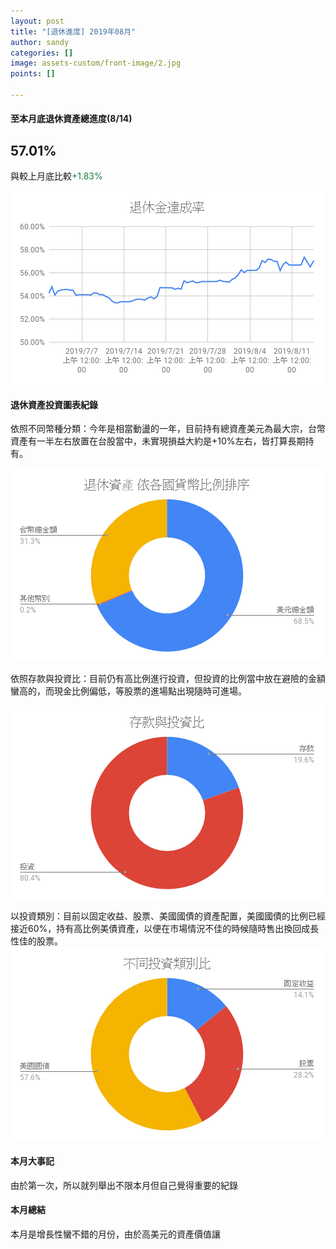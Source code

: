 ```yaml
---
layout: post
title: "[退休進度] 2019年08月"
author: sandy
categories: []
image: assets-custom/front-image/2.jpg
points: []

---
```

#### 至本月底退休資產總進度(8/14)

## 57.01%

與較上月底比較<font color="#188038">+1.83%</font>

![](/uploads/201908退休金達成率.png)

#### 退休資產投資圖表紀錄

依照不同幣種分類：今年是相當動盪的一年，目前持有總資產美元為最大宗，台幣資產有一半左右放置在台股當中，未實現損益大約是+10%左右，皆打算長期持有。

![](/uploads/201908依各國貨幣比例排序.png)

依照存款與投資比：目前仍有高比例進行投資，但投資的比例當中放在避險的金額蠻高的，而現金比例偏低，等股票的進場點出現隨時可進場。

![](/uploads/201908存款與投資比.png)

以投資類別：目前以固定收益、股票、美國國債的資產配置，美國國債的比例已經接近60%，持有高比例美債資產，以便在市場情況不佳的時候隨時售出換回成長性佳的股票。  
![](/uploads/201908不同投資類別比.png)

#### 本月大事記

由於第一次，所以就列舉出不限本月但自己覺得重要的紀錄

#### 本月總結

本月是增長性蠻不錯的月份，由於高美元的資產價值讓